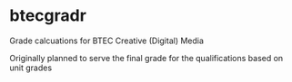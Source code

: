 btecgradr
=========

Grade calcuations for BTEC Creative (Digital) Media

Originally planned to serve the final grade for the qualifications based on unit grades
